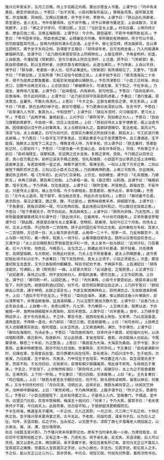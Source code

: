     隆兴元年癸未岁，五月三日晚，侍上于后殿之内阁，蒙出示答金人书藳。上谓予曰：「内中有未善处，卿宜仔细说出。」予答曰：「出于天笔，小臣何敢有所妄议。」蒙赐金凤笺，就所御玉管笔，并龙脑墨，风味砚。又赐以花藤席，命予坐于侧，草换书。上谓予曰：「朕以此礼待卿者，恩至渥也。金人无礼，书中务要得体。当不谀不僭。」顷予以草换书藳进呈，上自读数次，又亲改数字。上曰：「卿之才识学问，可谓过朕。」又曰：「当封呈太上皇。」时将日暮，上唤内侍兰香，燃金花烛二炬，又唤玉梅取扇。上谓予曰：今夕热，寝宫逼窄，不若中书卿所卧处凉。」予答曰：「中书固多凉处，然臣老病之躯，必择暖处方可睡。幸所寝处有两槐树，终夕可以不扇，但恐砌蛩聒耳可恶。」旨唤内侍厨司满头花办酒。上坐于中，御七宝交椅，绣龙曲屏风，旨以青玉团椅兀，赐予坐于东向之侧。旨谓宦子王隆曰：「胡侍读年老，岂可无椅坐者。」乃入内取通朱螺钿屏风至。旨谓予曰：「此乃朕向来普安邸太上所赐物也。」上御玉荷杯，予用金鸭杯。初盏，上自取酒，令潘妃唱《贺新郎》，旨令兰香执上所饮玉荷杯，上注酒，顾予曰：「《贺新郎》者，朕自贺得卿也。酌以玉荷杯者，示朕饮食与卿同器也。此酒当满饮。」予乃拜谢，上自以手扶，谓予曰：「朕与卿，老君臣一家人也，切不必事虚礼。《贺新郎》有所谓相见了、又重午。「旨谓予曰：「不数日矣。」又有所谓「荆江旧俗今如故之说」。上亲手拍予背曰：「卿流落海岛二十余年，得不为屈原之葬鱼腹者，实祖宗天地留卿以辅朕也。」予忽流涕答曰：「小臣三迁岭海，命出虎口，岂期今日再见天日。」上亦抆泪曰：「卿被罪许久，可谓无辜。天下知之，不在多说。」乃就坐，食两味八宝羹。上谓予曰：「此味极佳，内有蚌肉，犹可吃饭。」予答曰：「臣向在新州，日食海味，但于此则闲尝。」上谓予曰：「此乃前日琼守张英臣所进者。」予奏曰：「酒行食遍，恩浃意洽，且暑热，不敢久侍清光。」上答曰：「今夕之会，正朕与卿聚会之便，幸无多辞。」上谓予曰：「热甚，朕已去绣纱棹子讫，卿亦可便服。」予乃更青纱夹深衣以侍。旨言书字，予答曰：「前辈谓凡人书字，象其为人，今知信然”」上谓予曰：「朕在东宫时，只习徽祖字，更习太上字。」予答曰：「此两字格，敻绝前圣。」上问予曰：「卿所写字，宛如卿之为人。」予答曰：「臣幼习唐朝颜真卿字，今自成一家，岂应上挂齿颊。」上曰：「朕前日侍太上皇于德寿官，阁上治迭书画，因得卿绍兴戊午所上封事真本。太上与朕玩味久之，喜卿辞意精切，笔法老成，英风义气，凛凛飞动，太上自藏之。曰可为后代式。但其后为秦桧之所批抹污者，朕启太上，令工匠逐行裁去装褙。」予乃答曰：「小臣平生习字多类此，岂谓此奏至今尘于圣贤箧笥中。且三遭谪逐，生不能保，独赖太上及陛下二天之力，俾晚复得入侍，为幸多矣。顷上谓予曰：「朕无事时，思卿赴贬之时，心思如何？」予答曰：「只是办着一片至诚心去，自有许多好处。」次琖，予执尊立于上前曰：「臣岭海残生，误蒙知遇，天诏俾之还乡足矣。复赐之录用，宠矣。今乃赐之以百世之恩，真小臣万载之幸。前杯已误天手赐之酒矣，但礼有施报，小臣固不当以草茆之语上渎神聪。适面奉玉音，有君臣相聚一堂之说。用敢不避万死，辄捧玉巵，一则以上陛下万岁之寿，二则以谢陛下赐酌百世之恩，三则以见小臣犬马之报。」乃执罇再拜酌酒，上再三令免拜，亦且微揖。潘妃执玉荷杯，唱《万年欢》。此词乃仁宗亲制。上饮讫，自执罇坐，谓予曰：「礼有报施，乃卿所言。」余再三辞避，蒙旨再三劝勉。上乃亲唱一曲，名《喜迁莺》以酌酒。且谓予曰：「梅霖初歇，惜乎无雨。」予乃恭揖，饮讫各就坐。上谓予曰：「朕昨苦嗽，声音稍涩。朕每在宫，不妄作此，只是侍太上宴间，被上旨令唱。今夕与卿相会，朕意甚欢，故作此乐，卿幸勿嫌。」予答曰：「方今太上退闲，陛下御宇，政当勉志恢复。然此乐亦当有时。」上答曰：「卿顷霎不忘君，真忠臣也。虽汉之董汲，唐之房、魏，不过是也。」食两味鼎煮羊羔，胡椒醋子鱼。上谓予曰：「子鱼甚佳，朕每日调和一尾，可以吃两日饭。盖此味若以佳料和之，可以数日无馁腐之患。」予答曰：「陛下贵极天子，而节俭如此，真尧舜再生。」上谓予曰：「朕所为非强，乃天性然。」因举所服澹黄铺茸绣凤汗衫谓予曰：「朕此领汗衫，已着两年，今计尚可得数年。」又举所著皂罗鞋谓予曰：「朕此鞋，原是皇后做与太上皇著者，觉稍短，朕着得，及则今已三个月矣。向侍太上时，见太上吃饭，不过吃得一二百钱物。朕于此时固已有节俭之志矣。此时秦桧方专权，其家人一二百钱物，方过得一日。太上每次排会内宴，止用得一二十千。桧家一次，乃反用数百千。太上与朕一领汗衫，着一两年。桧家人一领汗衫，止着得数日即弃去。朕所以日夜切齿叹息也。」又谓予曰：「太上近日赐朕真红罗销金团龙汗衫一领，太上亲书一批与朕曰：『此领汗衫，乃吾著者，已十八年矣。但色佳，今赐吾儿，汝当念之。」朕藏此领汗衫甚谨。朕不轻着，只往德寿官，及朔望临朝，与大祭祀，则用此衬衮衣，乃太上生平所爱著者，是太上所赐朕者。」遂令贵妃取此领汗衫以示予。予进奏曰：「陛下天性恭俭，真太上之贤子，小臣之贤君也。」次盏，蒙旨潘妃取玉龙盏至，又令兰香取明州鰕鯆至。特旨令妃劝予酒，予再辞不获。上旨谓妃曰：「胡侍读能饮，可满酌。」歌《聚明良》一曲，上抚掌大笑曰：「此词甚佳，正惬朕意。」上又谓予曰：「此妃甚贤，虽待之以恩，然不至如他妇人。即唱劝酒事，便可见矣。」上又令妃酌酒。上饮讫，谓予曰：「卿可酌一杯，以回妃酒。」予曰：「内外事殊，小臣今夕蒙恩如此，使臣杀身以报陛下，则所当然。欲使臣酌酒以回妃，则不可。臣恐明日朝臣议臣之非。」上乃拱手答曰：「朕知卿此心忠直，通于神明，此朕之误言也。」予遂又取酒再拜劝上，跃然满饮之。又自取酒亲酌赐予，上曰：「酒后不可不吃龙次。」予答曰：「臣向在海外，渴甚，惟以鹧鸪沈香小片嚼敦片，却以清茶咽下，非惟齿颊香辣，且酒渴顿醒。」乃以玉匣贮揭龙次数片至，上谓予曰：「此香乃太上去冬自合者。」上自嚼一片，余悉以赐予。凡七饼，予乃嚼其一。上又唤兰香，取茶以进，予亦被赐一杯，食两味胡椒醋羊头真珠粉，及炕羊炮饭。上谓予曰：「炕羊甚美。」食毕，上乃移步至明远亭上，坐于东向坐板上，予立侍，蒙旨令坐，就西向坐板上侧坐。又索茶，乃以龙涎香盏，递两盏至。予拜赐一盏讫，余乃辞曰：「夜已三鼓，恐圣躬疲倦。」上曰：「尚可余时。」上旨唤王先入池取藕莲实剥去，取玳瑁盘，以水泛而进。上又索酒再酌，满饮，予亦满饮。上谓予曰：「卿向在海南时，为诗必多。」予答曰：「臣向居岭海时，日率作诗十数首。初任福州佥判，以诗词唱和得罪，故迁新州。及居新州，又以此获谴，复徙吉阳军，甚矣，诗词能祸人也如此。今既蒙录用，静思二十年前，为之堕泪。」上答曰：「桑田变为大海，大海变为桑田。古宇今宙，多少更易。此事非特卿堕泪，朕亦不知几抆泪矣。世事殊异，无可奈何。」予又奏曰：「臣向者谪新州时，兄锋在家，生母曾氏在堂，臣只携妻刘氏在任所。臣长男泳，乃绍兴戊午冬，生于姑苏。次男澥，乃戊辰夏，生于新州。次男浃，乃甲戌生于吉阳军。甲戌春正月八日，臣生母曾氏丧于家，而臣不知。于五月四日，方收家问，臣惟有朝夕躃踊痛哭，恨此身不即死，与母相见于黄泉。」予言之，不觉泪下，上亦愀然挥泪曰：「朕向侍太上时，闻徽宗讣，太上为之不饭食者数日。生离死别，上下同一怀抱。」予又奏曰：「夜已四鼓，玉体疲倦。」上曰「未」。王先复奏曰：「鸡已唱矣。」上曰：「朕若与宦官女子酣饮彻旦，则不可。朕与胡侍读相聚，虽夜以继日，何害焉。」又与予同凭栏杆曰：「月白风清，河明云淡。这样乐处，惟朕与卿同享之。」顷闻天竺钟声，池畔柳中鹦噪矣。上曰：「果然天明。」予乃再拜谢恩。上握手谓予曰：「昨夕之乐，愿卿勿忘。」予答曰：「小臣当图报陛下，且尚有侍宴之日。」于是侍上入内，至候春门，予揖退。至中书，远望正门已启，百官毕聚候朝。梅溪王十朋问曰：「何来？」予乃大笑，握其手曰：「老夫夜来终夕不寝，今归自天上。此段奇事，兄岂容不知。」于是即盥洗更朝服而见。
    予半生岭海，晚遇圣天子擢用。一岁之间，凡九迁其职。一月之间，凡三拜二千石之命，十拜迁秩之旨。至于隆兴癸末夏侍宴之恩，古今无比。予老矣，风烛可虞，谨亲书于后，以为后人之征。呜呼，天语谆勤，后之子孙，当永保之，以无堕予志。淳熙丁酉七夕澹庵老人胡铨跋之，以示男泳、澥、浃、瀳，侄孙壻周铎。
    右云《经筵玉音问答》，乃予隆兴癸未侍宴所记也。原有予当时亲札稿一小册，为潇侄取去，日后切不可落附他姓之手。又有正本一卷，乃吏札也。视予亲札者，反无失。天语谆勤，后人可以凭信。故又以吏札之本，精加删润，亲手录藏于家，使后览者有所订焉。昔司马文正公不喜后人宝其祖宗之画像，但喜后人宝其祖宗之字迹，以为心昼也，手法也。见其字迹，即见其人之手。予之后，能以文正公之心为心，其亦贤矣。中元日，胡铨又跋，时祀先分胙罢，喜雨凉而书也。

